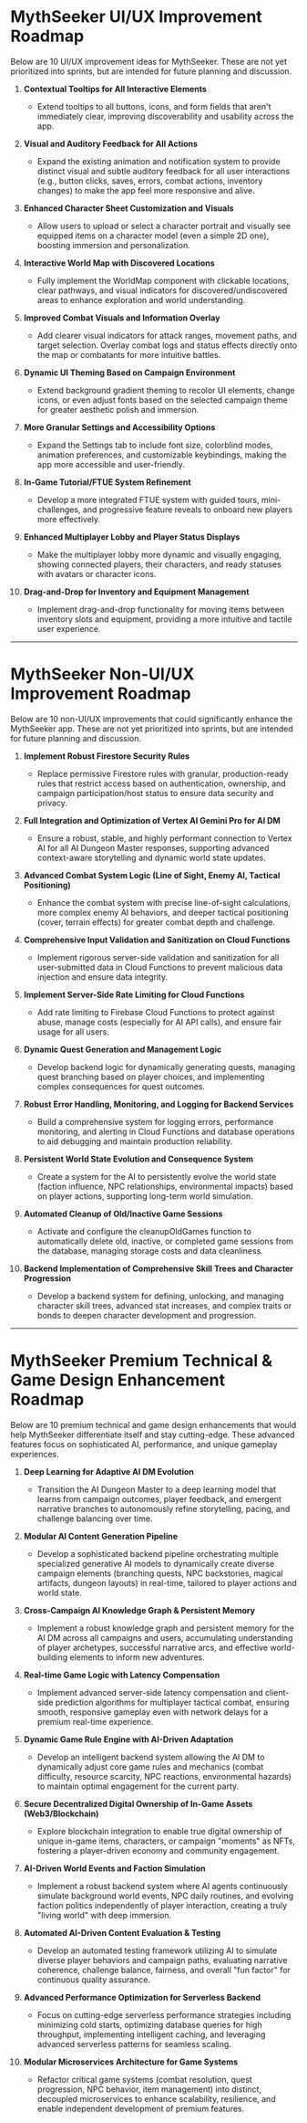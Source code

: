 # MythSeeker UI/UX Improvement Roadmap

Below are 10 UI/UX improvement ideas for MythSeeker. These are not yet prioritized into sprints, but are intended for future planning and discussion.

1. **Contextual Tooltips for All Interactive Elements**
   - Extend tooltips to all buttons, icons, and form fields that aren't immediately clear, improving discoverability and usability across the app.

2. **Visual and Auditory Feedback for All Actions**
   - Expand the existing animation and notification system to provide distinct visual and subtle auditory feedback for all user interactions (e.g., button clicks, saves, errors, combat actions, inventory changes) to make the app feel more responsive and alive.

3. **Enhanced Character Sheet Customization and Visuals**
   - Allow users to upload or select a character portrait and visually see equipped items on a character model (even a simple 2D one), boosting immersion and personalization.

4. **Interactive World Map with Discovered Locations**
   - Fully implement the WorldMap component with clickable locations, clear pathways, and visual indicators for discovered/undiscovered areas to enhance exploration and world understanding.

5. **Improved Combat Visuals and Information Overlay**
   - Add clearer visual indicators for attack ranges, movement paths, and target selection. Overlay combat logs and status effects directly onto the map or combatants for more intuitive battles.

6. **Dynamic UI Theming Based on Campaign Environment**
   - Extend background gradient theming to recolor UI elements, change icons, or even adjust fonts based on the selected campaign theme for greater aesthetic polish and immersion.

7. **More Granular Settings and Accessibility Options**
   - Expand the Settings tab to include font size, colorblind modes, animation preferences, and customizable keybindings, making the app more accessible and user-friendly.

8. **In-Game Tutorial/FTUE System Refinement**
   - Develop a more integrated FTUE system with guided tours, mini-challenges, and progressive feature reveals to onboard new players more effectively.

9. **Enhanced Multiplayer Lobby and Player Status Displays**
   - Make the multiplayer lobby more dynamic and visually engaging, showing connected players, their characters, and ready statuses with avatars or character icons.

10. **Drag-and-Drop for Inventory and Equipment Management**
    - Implement drag-and-drop functionality for moving items between inventory slots and equipment, providing a more intuitive and tactile user experience. 

---

# MythSeeker Non-UI/UX Improvement Roadmap

Below are 10 non-UI/UX improvements that could significantly enhance the MythSeeker app. These are not yet prioritized into sprints, but are intended for future planning and discussion.

1. **Implement Robust Firestore Security Rules**
   - Replace permissive Firestore rules with granular, production-ready rules that restrict access based on authentication, ownership, and campaign participation/host status to ensure data security and privacy.

2. **Full Integration and Optimization of Vertex AI Gemini Pro for AI DM**
   - Ensure a robust, stable, and highly performant connection to Vertex AI for all AI Dungeon Master responses, supporting advanced context-aware storytelling and dynamic world state updates.

3. **Advanced Combat System Logic (Line of Sight, Enemy AI, Tactical Positioning)**
   - Enhance the combat system with precise line-of-sight calculations, more complex enemy AI behaviors, and deeper tactical positioning (cover, terrain effects) for greater combat depth and challenge.

4. **Comprehensive Input Validation and Sanitization on Cloud Functions**
   - Implement rigorous server-side validation and sanitization for all user-submitted data in Cloud Functions to prevent malicious data injection and ensure data integrity.

5. **Implement Server-Side Rate Limiting for Cloud Functions**
   - Add rate limiting to Firebase Cloud Functions to protect against abuse, manage costs (especially for AI API calls), and ensure fair usage for all users.

6. **Dynamic Quest Generation and Management Logic**
   - Develop backend logic for dynamically generating quests, managing quest branching based on player choices, and implementing complex consequences for quest outcomes.

7. **Robust Error Handling, Monitoring, and Logging for Backend Services**
   - Build a comprehensive system for logging errors, performance monitoring, and alerting in Cloud Functions and database operations to aid debugging and maintain production reliability.

8. **Persistent World State Evolution and Consequence System**
   - Create a system for the AI to persistently evolve the world state (faction influence, NPC relationships, environmental impacts) based on player actions, supporting long-term world simulation.

9. **Automated Cleanup of Old/Inactive Game Sessions**
   - Activate and configure the cleanupOldGames function to automatically delete old, inactive, or completed game sessions from the database, managing storage costs and data cleanliness.

10. **Backend Implementation of Comprehensive Skill Trees and Character Progression**
    - Develop a backend system for defining, unlocking, and managing character skill trees, advanced stat increases, and complex traits or bonds to deepen character development and progression. 

---

# MythSeeker Premium Technical & Game Design Enhancement Roadmap

Below are 10 premium technical and game design enhancements that would help MythSeeker differentiate itself and stay cutting-edge. These advanced features focus on sophisticated AI, performance, and unique gameplay experiences.

1. **Deep Learning for Adaptive AI DM Evolution**
   - Transition the AI Dungeon Master to a deep learning model that learns from campaign outcomes, player feedback, and emergent narrative branches to autonomously refine storytelling, pacing, and challenge balancing over time.

2. **Modular AI Content Generation Pipeline**
   - Develop a sophisticated backend pipeline orchestrating multiple specialized generative AI models to dynamically create diverse campaign elements (branching quests, NPC backstories, magical artifacts, dungeon layouts) in real-time, tailored to player actions and world state.

3. **Cross-Campaign AI Knowledge Graph & Persistent Memory**
   - Implement a robust knowledge graph and persistent memory for the AI DM across all campaigns and users, accumulating understanding of player archetypes, successful narrative arcs, and effective world-building elements to inform new adventures.

4. **Real-time Game Logic with Latency Compensation**
   - Implement advanced server-side latency compensation and client-side prediction algorithms for multiplayer tactical combat, ensuring smooth, responsive gameplay even with network delays for a premium real-time experience.

5. **Dynamic Game Rule Engine with AI-Driven Adaptation**
   - Develop an intelligent backend system allowing the AI DM to dynamically adjust core game rules and mechanics (combat difficulty, resource scarcity, NPC reactions, environmental hazards) to maintain optimal engagement for the current party.

6. **Secure Decentralized Digital Ownership of In-Game Assets (Web3/Blockchain)**
   - Explore blockchain integration to enable true digital ownership of unique in-game items, characters, or campaign "moments" as NFTs, fostering a player-driven economy and community engagement.

7. **AI-Driven World Events and Faction Simulation**
   - Implement a robust backend system where AI agents continuously simulate background world events, NPC daily routines, and evolving faction politics independently of player interaction, creating a truly "living world" with deep immersion.

8. **Automated AI-Driven Content Evaluation & Testing**
   - Develop an automated testing framework utilizing AI to simulate diverse player behaviors and campaign paths, evaluating narrative coherence, challenge balance, fairness, and overall "fun factor" for continuous quality assurance.

9. **Advanced Performance Optimization for Serverless Backend**
   - Focus on cutting-edge serverless performance strategies including minimizing cold starts, optimizing database queries for high throughput, implementing intelligent caching, and leveraging advanced serverless patterns for seamless scaling.

10. **Modular Microservices Architecture for Game Systems**
    - Refactor critical game systems (combat resolution, quest progression, NPC behavior, item management) into distinct, decoupled microservices to enhance scalability, resilience, and enable independent development of premium features. 